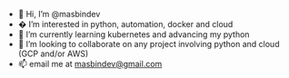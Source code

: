 - 👋 Hi, I’m @masbindev
- � I’m interested in python, automation, docker and cloud
- 🌱 I’m currently learning kubernetes and advancing my python
- 💞️ I’m looking to collaborate on any project involving python and cloud (GCP and/or AWS)
- 📫 email me at masbindev@gmail.com

<!---
masbindev/masbindev is a ✨ special ✨ repository because its `README.md` (this file) appears on your GitHub profile.
You can click the Preview link to take a look at your changes.
--->

